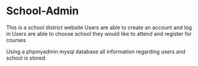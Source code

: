 # School-Admin
This is a school district website
Users are able to create an account and log in
Users are able to choose school they would like to attend and register for courses

Using a phpmyadmin mysql database all information regarding users and school is stored
